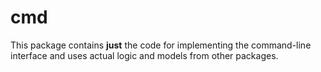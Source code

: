 # cmd

This package contains **just** the code for implementing the command-line interface and uses actual logic and models from other packages.
